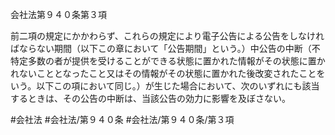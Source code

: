 会社法第９４０条第３項

前二項の規定にかかわらず、これらの規定により電子公告による公告をしなければならない期間（以下この章において「公告期間」という。）中公告の中断（不特定多数の者が提供を受けることができる状態に置かれた情報がその状態に置かれないこととなったこと又はその情報がその状態に置かれた後改変されたことをいう。以下この項において同じ。）が生じた場合において、次のいずれにも該当するときは、その公告の中断は、当該公告の効力に影響を及ぼさない。

#会社法
#会社法/第９４０条
#会社法/第９４０条/第３項
